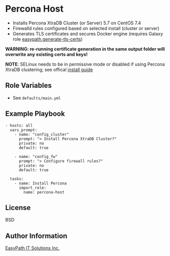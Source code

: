 Percona Host
============
- Installs Percona XtraDB Cluster (or Server) 5.7 on CentOS 7.4
- Firewalld rules configured based on selected install (cluster or server)
- Generates TLS certificates and secures Docker engine (requires Galaxy role [easypath.generate-tls-certs](https://galaxy.ansible.com/easypath/generate-tls-certs/))

**WARNING: re-running certificate generation in the same output folder will overwrite any existing certs and keys!**

**NOTE**: SELinux needs to be in permissive mode or disabled if using Percona XtraDB clustering; see offical [install guide](https://www.percona.com/doc/percona-xtradb-cluster/LATEST/install/yum.html)


Role Variables
--------------
- See `defaults/main.yml`


Example Playbook
----------------
```
- hosts: all
  vars_prompt:
    - name: "config_cluster"
      prompt: "> Install Percona XtraDB Cluster?"
      private: no
      default: true

    - name: "config_fw"
      prompt: "> Configure firewall rules?"
      private: no
      default: true

  tasks:
    - name: Install Percona
      import_role: 
        name: percona-host
```


License
-------
BSD


Author Information
------------------
[EasyPath IT Solutions Inc.](https://www.easypath.ca)

